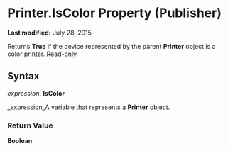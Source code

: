 
# Printer.IsColor Property (Publisher)

 **Last modified:** July 28, 2015

Returns  **True** if the device represented by the parent **Printer** object is a color printer. Read-only.

## Syntax

 _expression_. **IsColor**

 _expression_A variable that represents a  **Printer** object.


### Return Value

 **Boolean**

